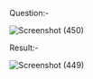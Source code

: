 Question:-

![Screenshot (450)](https://github.com/ak2521/Java-Basic/assets/93378378/2bc73c85-9e45-41ee-88d4-fb56e2243c8f)


Result:-

![Screenshot (449)](https://github.com/ak2521/Java-Basic/assets/93378378/3f515d5e-b0df-4719-aa43-0327f4d09e2c)
